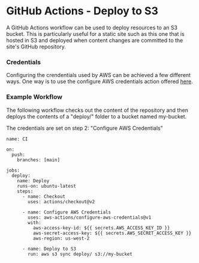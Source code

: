 # GitHub Actions - Deploy to S3

A GitHub Actions workflow can be used to deploy resources to an S3 bucket.
This is particularly useful for a static site such as this one that is hosted
in S3 and deployed when content changes are committed to the site's GitHub
repository.

### Credentials

Configuring the crendentials used by AWS can be achieved a few different ways.
One way is to use the configure AWS credentials action offered [here](https://github.com/marketplace/actions/configure-aws-credentials-action-for-github-actions).

### Example Workflow

The following workflow checks out the content of the repository and then
deploys the contents of a "deploy/" folder to a bucket named my-bucket.

The credentials are set on step 2: "Configure AWS Credentials"

```
name: CI

on:
  push:
    branches: [main]

jobs:
  deploy:
    name: Deploy
    runs-on: ubuntu-latest
    steps:
      - name: Checkout
        uses: actions/checkout@v2

      - name: Configure AWS Credentials
        uses: aws-actions/configure-aws-credentials@v1
        with:
          aws-access-key-id: ${{ secrets.AWS_ACCESS_KEY_ID }}
          aws-secret-access-key: ${{ secrets.AWS_SECRET_ACCESS_KEY }}
          aws-region: us-west-2

      - name: Deploy to S3
        run: aws s3 sync deploy/ s3://my-bucket
```

